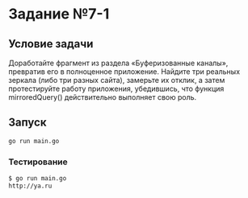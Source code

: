 # Задание №7-1

## Условие задачи

Доработайте фрагмент из раздела «Буферизованные каналы», превратив его в полноценное приложение. Найдите три реальных зеркала (либо три разных сайта), замерьте их отклик, а затем протестируйте работу приложения, убедившись, что функция mirroredQuery() действительно выполняет свою роль.

## Запуск

```bash
go run main.go
```

### Тестирование

```bash
$ go run main.go
http://ya.ru
```
